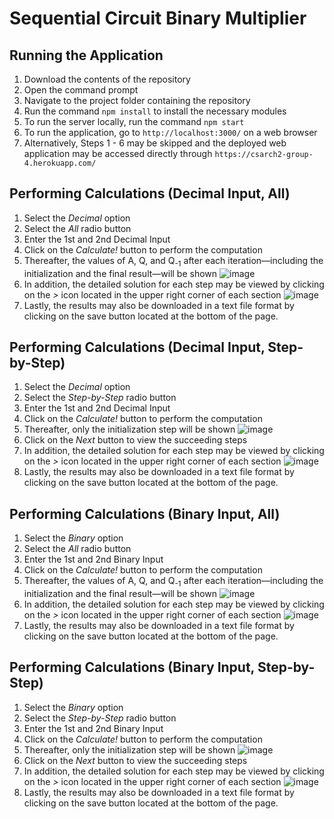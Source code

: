# Sequential Circuit Binary Multiplier

## Running the Application

1. Download the contents of the repository
2. Open the command prompt
3. Navigate to the project folder containing the repository
4. Run the command `npm install` to install the necessary modules
5. To run the server locally, run the command `npm start`
6. To run the application, go to `http://localhost:3000/` on a web browser
7. Alternatively, Steps 1 - 6 may be skipped and the deployed web application may be accessed directly through `https://csarch2-group-4.herokuapp.com/`

## Performing Calculations (Decimal Input, All)

1. Select the _Decimal_ option
2. Select the _All_ radio button
3. Enter the 1st and 2nd Decimal Input
4. Click on the _Calculate!_ button to perform the computation
5. Thereafter, the values of A, Q, and Q<sub>-1</sub> after each iteration—including the initialization and the final result—will be shown ![image](_media/decimal-all.png)
6. In addition, the detailed solution for each step may be viewed by clicking on the _>_ icon located in the upper right corner of each section ![image](_media/solution.JPG)
7. Lastly, the results may also be downloaded in a text file format by clicking on the save button located at the bottom of the page.

## Performing Calculations (Decimal Input, Step-by-Step)

1. Select the _Decimal_ option
2. Select the _Step-by-Step_ radio button
3. Enter the 1st and 2nd Decimal Input
4. Click on the _Calculate!_ button to perform the computation
5. Thereafter, only the initialization step will be shown ![image](_media/decimal-step.png)
6. Click on the _Next_ button to view the succeeding steps
7. In addition, the detailed solution for each step may be viewed by clicking on the _>_ icon located in the upper right corner of each section ![image](_media/solution.JPG)
8. Lastly, the results may also be downloaded in a text file format by clicking on the save button located at the bottom of the page.

## Performing Calculations (Binary Input, All)

1. Select the _Binary_ option
2. Select the _All_ radio button
3. Enter the 1st and 2nd Binary Input
4. Click on the _Calculate!_ button to perform the computation
5. Thereafter, the values of A, Q, and Q<sub>-1</sub> after each iteration—including the initialization and the final result—will be shown ![image](_media/binary-all.png)
6. In addition, the detailed solution for each step may be viewed by clicking on the _>_ icon located in the upper right corner of each section ![image](_media/solution.JPG)
7. Lastly, the results may also be downloaded in a text file format by clicking on the save button located at the bottom of the page.

## Performing Calculations (Binary Input, Step-by-Step)

1. Select the _Binary_ option
2. Select the _Step-by-Step_ radio button
3. Enter the 1st and 2nd Binary Input
4. Click on the _Calculate!_ button to perform the computation
5. Thereafter, only the initialization step will be shown ![image](_media/binary-step.png)
6. Click on the _Next_ button to view the succeeding steps
7. In addition, the detailed solution for each step may be viewed by clicking on the _>_ icon located in the upper right corner of each section ![image](_media/solution.JPG)
8. Lastly, the results may also be downloaded in a text file format by clicking on the save button located at the bottom of the page.
